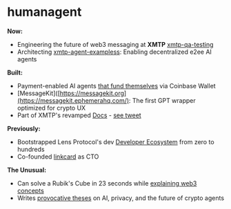 # humanagent

**Now:**
- Engineering the future of web3 messaging at **XMTP** [xmtp-qa-testing](https://github.com/xmtp/xmtp-qa-testing)
- Architecting [xmtp-agent-exampless](https://github.com/ephemeraHQ/xmtp-agent-examples): Enabling decentralized e2ee AI agents

**Built:**
- Payment-enabled AI agents [that fund themselves](https://x.com/xmtp_/status/1867254407819415653) via Coinbase Wallet
- [MessageKit]([https://messagekit.org](https://messagekit.ephemerahq.com/): The first GPT wrapper optimized for crypto UX
- Part of XMTP's revamped [Docs](https://docs.xmtp.org/) - [see tweet](https://x.com/humanagent_eth/status/1674819956297592832)

**Previously:**
- Bootstrapped Lens Protocol's dev [Developer Ecosystem](https://medium.com/@fabriguespe/developer-ecosystems-thesis-a109694ce5c4) from zero to hundreds
- Co-founded [linkcard](https://linkcard.app/) as CTO

**The Unusual:**
- Can solve a Rubik's Cube in 23 seconds while [explaining web3 concepts](https://twitter.com/fabriguespe/status/1677089304470859777)
- Writes [provocative theses](https://x.com/humanagent_eth/status/1880444409889558587) on AI, privacy, and the future of crypto agents
